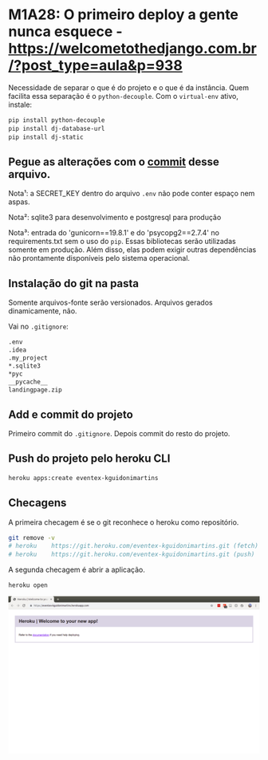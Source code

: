 # M1A28: O primeiro deploy a gente nunca esquece - https://welcometothedjango.com.br/?post_type=aula&p=938

Necessidade de separar o que é do projeto e o que é da instância. Quem facilita essa separação é o `python-decouple`. Com o `virtual-env` ativo, instale:

```bash
pip install python-decouple
pip install dj-database-url
pip install dj-static
```

## Pegue as alterações com o [commit](https://github.com/kguidonimartins/wttd/commit/eba873ee8ea8a16bea1e1be249ba588766fddc32) desse arquivo.

Nota¹: a SECRET_KEY dentro do arquivo `.env` não pode conter espaço nem aspas.

Nota²: sqlite3 para desenvolvimento e postgresql para produção

Nota³: entrada do 'gunicorn==19.8.1' e  do 'psycopg2==2.7.4' no requirements.txt sem o uso do `pip`. Essas bibliotecas serão utilizadas somente em produção. Além disso, elas podem exigir outras dependências não prontamente disponíveis pelo sistema operacional.

## Instalação do git na pasta

Somente arquivos-fonte serão versionados. Arquivos gerados dinamicamente, não.

Vai no `.gitignore`:

```
.env
.idea
.my_project
*.sqlite3
*pyc
__pycache__
landingpage.zip
```

## Add e commit do projeto

Primeiro commit do `.gitignore`. Depois commit do resto do projeto.

## Push do projeto pelo heroku CLI

```bash
heroku apps:create eventex-kguidonimartins
```

## Checagens

A primeira checagem é se o git reconhece o heroku como repositório.

```bash
git remove -v
# heroku	https://git.heroku.com/eventex-kguidonimartins.git (fetch)
# heroku	https://git.heroku.com/eventex-kguidonimartins.git (push)
```

A segunda checagem é abrir a aplicação.

```bash
heroku open
```

![](img/heroku-app-before-deploy.png)
